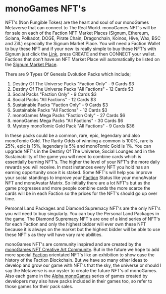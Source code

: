 <h1>monoGames NFT's</h1>

<p>NFT's (Non Fungible Tokes) are the heart and soul of our monoGames Metaverse that can connect to The Real World. monoGames NFT's will be for sale on each of the Faction NFT Market Places (Signum, Ethereum, Solana, Polkadot, DOGE, Pirate Chain, Dragonchain, Koinos, Hive, Wax, BSC and Zill.) especially the Signum Market Place. You will need a Faction Wallet to buy these NFT and if your new its really simple to buy these NFT's with Signum just click the <a href="https://www.signumart.io/">Link<a/>, press CREATE and then CONNECT your wallet. Factions that don't have an NFT Market Place will automatically be listed on the <a href="https://www.signumart.io/">Signum Market Place</a>.</p>

There are 9 Types Of Genesis Evolution Packs which include;

<ol>
<li>Destiny Of The Universe Packs "Faction Only" - 9 Cards $3</li>
<li>Destiny Of The Universe Packs "All Factions" - 12 Cards $3</li>
<li>Social Packs "Faction Only" - 9 Cards $3</li>
<li>Social Packs "All Factions" - 12 Cards $3</li>
<li>Sustainable Packs "Faction Only" - 9 Cards $3</li>
<li>Sustainable Packs "All Factions" - 12 Cards $3</li>
<li>monoGames Mega Packs "Faction Only" - 27 Cards $6</li>
<li>monoGames Mega Packs "All Factions" - 30 Cards $6</li>
<li>Mystery monoTomic Gold Pack "All Factions" - 9 Cards $36</li>
</ol>
</p><p>
In these packs could be a common, rare, epic, legendary and also monoTomic Gold. The Rarity Odds of winning a common is 100%, rare is 25%, epic is 15%, legendary is 5% and monoTomic Gold is 1%. You can upgrade NFT's in the Destiny Of The Universe, Social Lounges and in the Sustainability of the game you will need to combine cards which is essentially burning NFT's. The higher the level of your NFT's the more daily rewards you will receive. In most instances every NFT you hold has an earning opportunity once it is staked. Some NFT's will help you improve your social standings to improve your <a href="https://github.com/369gtech/Factions">Faction</a> Status like your monoAvatar NFT and monoAvatar Matrix. So initially there are a lot NFT's but as the game progresses and more people combine cards the more scarce the cards will be in each Faction so the prices for the NFT's should go up over time.  
</p><p>
Personal Land Packages and Diamond Supremacy NFT's are the only NFT's you will need to buy singularly. You can buy the Personal Land Packages in the game. The Diamond Supremacy NFT's are one of a kind series of NFT's for each Faction and only the highest bidder will ever own these NFT because it is always on the market but the highest bidder will be able to use these NFT's as they will have vary rare abilities.
</p><p>
monoGames NFT's are community inspired and are created by the <a href="https://github.com/369gtech/monoGames-NFT-Creative-Art-Community">monoGames NFT Creative Art Community</a>. But in the future we hope to add more special <a href="https://github.com/369gtech/Factions">Faction</a> orientated NFT's like an 
exhibition to show case the history of the Faction Blockchain. But we have so many other ideas to develop and grow our game with NFT's that the sky, the universe or should I say the Metaverse is our oyster to create the future NFT's of monoGames. Also each game in the <a href="https://github.com/369gtech/Alpha-monoGames">Alpha monoGames</a> series of games created by developers may also have packs included in their games too, so refer to those games for their pack sales.
</p>
